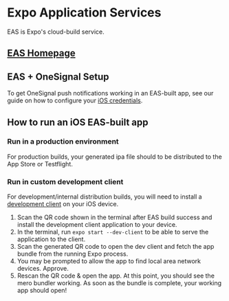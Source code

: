 # Expo Application Services
EAS is Expo's cloud-build service.

## [EAS Homepage](https://expo.dev/eas)

## EAS + OneSignal Setup
To get OneSignal push notifications working in an EAS-built app, see our guide on how to configure your [iOS credentials](IOS_CREDENTIALS_EAS.md).

## How to run an iOS EAS-built app
### Run in a production environment
For production builds, your generated ipa file should to be distributed to the App Store or Testflight.


### Run in custom development client
For development/internal distribution builds, you will need to install a [development client](https://docs.expo.dev/development/getting-started/) on your iOS device.

1. Scan the QR code shown in the terminal after EAS build success and install the development client application to your device.
2. In the terminal, run `expo start --dev-client` to be able to serve the application to the client.
3. Scan the generated QR code to open the dev client and fetch the app bundle from the running Expo process.
4. You may be prompted to allow the app to find local area network devices. Approve.
5. Rescan the QR code & open the app. At this point, you should see the mero bundler working. As soon as the bundle is complete, your working app should open!